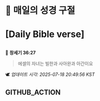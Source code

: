 # 🙏 매일의 성경 구절
# [Daily Bible verse]
##
<!-- START_BIBLE_VERSE -->
📖 **창세기 36:27**
> 에셀의 자녀는 빌한과 사아완과 아간이요

🕊️ _업데이트 시각: 2025-07-18 20:49:56 KST_
  <!-- END_BIBLE_VERSE -->
## GITHUB_ACTION
